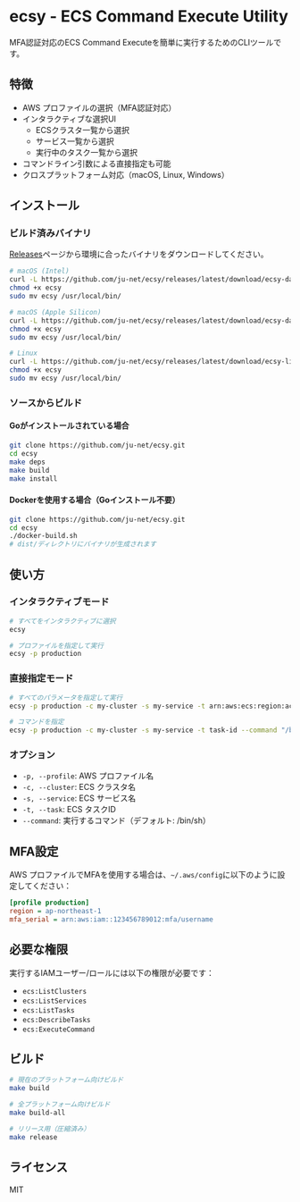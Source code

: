 # ecsy - ECS Command Execute Utility

MFA認証対応のECS Command Executeを簡単に実行するためのCLIツールです。

## 特徴

- AWS プロファイルの選択（MFA認証対応）
- インタラクティブな選択UI
  - ECSクラスタ一覧から選択
  - サービス一覧から選択  
  - 実行中のタスク一覧から選択
- コマンドライン引数による直接指定も可能
- クロスプラットフォーム対応（macOS, Linux, Windows）

## インストール

### ビルド済みバイナリ

[Releases](https://github.com/ju-net/ecsy/releases)ページから環境に合ったバイナリをダウンロードしてください。

```bash
# macOS (Intel)
curl -L https://github.com/ju-net/ecsy/releases/latest/download/ecsy-darwin-amd64.gz | gunzip > ecsy
chmod +x ecsy
sudo mv ecsy /usr/local/bin/

# macOS (Apple Silicon)
curl -L https://github.com/ju-net/ecsy/releases/latest/download/ecsy-darwin-arm64.gz | gunzip > ecsy
chmod +x ecsy
sudo mv ecsy /usr/local/bin/

# Linux
curl -L https://github.com/ju-net/ecsy/releases/latest/download/ecsy-linux-amd64.gz | gunzip > ecsy
chmod +x ecsy
sudo mv ecsy /usr/local/bin/
```

### ソースからビルド

#### Goがインストールされている場合

```bash
git clone https://github.com/ju-net/ecsy.git
cd ecsy
make deps
make build
make install
```

#### Dockerを使用する場合（Goインストール不要）

```bash
git clone https://github.com/ju-net/ecsy.git
cd ecsy
./docker-build.sh
# dist/ディレクトリにバイナリが生成されます
```

## 使い方

### インタラクティブモード

```bash
# すべてをインタラクティブに選択
ecsy

# プロファイルを指定して実行
ecsy -p production
```

### 直接指定モード

```bash
# すべてのパラメータを指定して実行
ecsy -p production -c my-cluster -s my-service -t arn:aws:ecs:region:account:task/cluster-name/task-id

# コマンドを指定
ecsy -p production -c my-cluster -s my-service -t task-id --command "/bin/bash"
```

### オプション

- `-p, --profile`: AWS プロファイル名
- `-c, --cluster`: ECS クラスタ名
- `-s, --service`: ECS サービス名
- `-t, --task`: ECS タスクID
- `--command`: 実行するコマンド（デフォルト: /bin/sh）

## MFA設定

AWS プロファイルでMFAを使用する場合は、`~/.aws/config`に以下のように設定してください：

```ini
[profile production]
region = ap-northeast-1
mfa_serial = arn:aws:iam::123456789012:mfa/username
```

## 必要な権限

実行するIAMユーザー/ロールには以下の権限が必要です：

- `ecs:ListClusters`
- `ecs:ListServices`
- `ecs:ListTasks`
- `ecs:DescribeTasks`
- `ecs:ExecuteCommand`

## ビルド

```bash
# 現在のプラットフォーム向けビルド
make build

# 全プラットフォーム向けビルド
make build-all

# リリース用（圧縮済み）
make release
```

## ライセンス

MIT